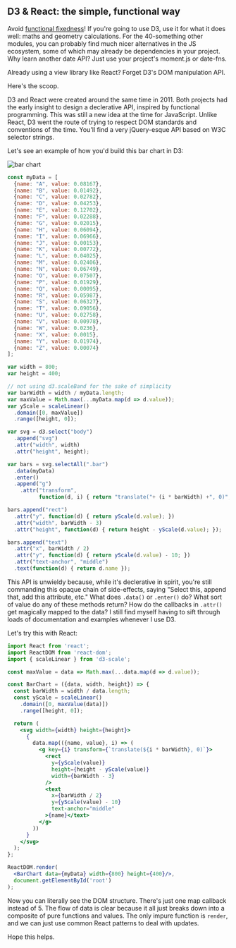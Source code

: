 ## D3 & React: the simple, functional way


Avoid [functional fixedness](https://en.wikipedia.org/wiki/Functional_fixedness)! If you're going to use D3, use it for what it does well: maths and geometry calculations. For the 40-something other modules, you can probably find much nicer alternatives in the JS ecosystem, some of which may already be dependencies in your project. Why learn another date API? Just use your project's moment.js or date-fns.

Already using a view library like React? Forget D3's DOM manipulation API.

Here's the scoop.

D3 and React were created around the same time in 2011. Both projects had the early insight to design a declerative API, inspired by functional programming. This was still a new idea at the time for JavaScript. Unlike React, D3 went the route of trying to respect DOM standards and conventions of the time. You'll find a very jQuery-esque API based on W3C selector strings.

Let's see an example of how you'd build this bar chart in D3:

![bar chart](https://dpren.github.io/posts/bar-chart.png "bar chart")

```javascript
const myData = [
  {name: "A", value: 0.08167},
  {name: "B", value: 0.01492},
  {name: "C", value: 0.02782},
  {name: "D", value: 0.04253},
  {name: "E", value: 0.12702},
  {name: "F", value: 0.02288},
  {name: "G", value: 0.02015},
  {name: "H", value: 0.06094},
  {name: "I", value: 0.06966},
  {name: "J", value: 0.00153},
  {name: "K", value: 0.00772},
  {name: "L", value: 0.04025},
  {name: "M", value: 0.02406},
  {name: "N", value: 0.06749},
  {name: "O", value: 0.07507},
  {name: "P", value: 0.01929},
  {name: "Q", value: 0.00095},
  {name: "R", value: 0.05987},
  {name: "S", value: 0.06327},
  {name: "T", value: 0.09056},
  {name: "U", value: 0.02758},
  {name: "V", value: 0.00978},
  {name: "W", value: 0.0236},
  {name: "X", value: 0.0015},
  {name: "Y", value: 0.01974},
  {name: "Z", value: 0.00074}
];
```

```javascript
var width = 800;
var height = 400;

// not using d3.scaleBand for the sake of simplicity
var barWidth = width / myData.length;
var maxValue = Math.max(...myData.map(d => d.value));
var yScale = scaleLinear()
  .domain([0, maxValue])
  .range([height, 0]);

var svg = d3.select("body")
  .append("svg")
  .attr("width", width)
  .attr("height", height);

var bars = svg.selectAll(".bar")
  .data(myData)
  .enter()
  .append("g")
    .attr("transform", 
          function(d, i) { return "translate("+ (i * barWidth) +", 0)"; });

bars.append("rect")
  .attr("y", function(d) { return yScale(d.value); })
  .attr("width", barWidth - 3)
  .attr("height", function(d) { return height - yScale(d.value); });

bars.append("text")
  .attr("x", barWidth / 2)
  .attr("y", function(d) { return yScale(d.value) - 10; })
  .attr("text-anchor", "middle")
  .text(function(d) { return d.name });
```


This API is unwieldy because, while it's declerative in spirit, you're still commanding this opaque chain of side-effects, saying "Select this, append that, add this attribute, etc." What does `.data()` or `.enter()` do?  What sort of value do any of these methods return? How do the callbacks in `.attr()` get magically mapped to the data? I still find myself having to sift through loads of documentation and examples whenever I use D3.


Let's try this with React:


```jsx
import React from 'react';
import ReactDOM from 'react-dom';
import { scaleLinear } from 'd3-scale';

const maxValue = data => Math.max(...data.map(d => d.value));

const BarChart = ({data, width, height}) => {
  const barWidth = width / data.length;
  const yScale = scaleLinear()
    .domain([0, maxValue(data)])
    .range([height, 0]);

  return (
    <svg width={width} height={height}>
      {
        data.map(({name, value}, i) => (
          <g key={i} transform={`translate(${i * barWidth}, 0)`}>
            <rect 
              y={yScale(value)} 
              height={height - yScale(value)} 
              width={barWidth - 3}
            />
            <text 
              x={barWidth / 2} 
              y={yScale(value) - 10} 
              text-anchor="middle"
            >{name}</text>
          </g>
        ))
      }      
    </svg>
  );
};

ReactDOM.render(
  <BarChart data={myData} width={800} height={400}/>, 
  document.getElementById('root')
);
```

Now you can literally see the DOM structure. There's just one map callback instead of 5. The flow of data is clear because it all just breaks down into a composite of pure functions and values. The only impure function is `render`, and we can just use common React patterns to deal with updates.

Hope this helps.
